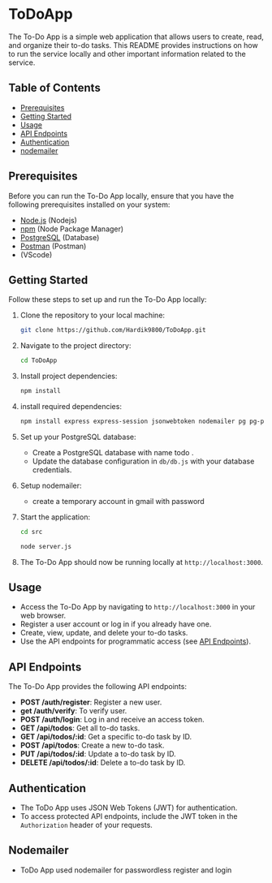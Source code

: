 # ToDoApp
The To-Do App is a simple web application that allows users to create, read, and organize their to-do tasks. This README provides instructions on how to run the service locally and other important information related to the service.

## Table of Contents

- [Prerequisites](#prerequisites)
- [Getting Started](#getting-started)
- [Usage](#usage)
- [API Endpoints](#api-endpoints)
- [Authentication](#authentication)
- [nodemailer](#nodemailer)
   

## Prerequisites

Before you can run the To-Do App locally, ensure that you have the following prerequisites installed on your system:

- [Node.js](https://nodejs.org/) (Nodejs)
- [npm](https://www.npmjs.com/) (Node Package Manager)
- [PostgreSQL](https://www.postgresql.org/) (Database)
- [Postman](https://www.postman.com/) (Postman)
- (VScode)


## Getting Started

Follow these steps to set up and run the To-Do App locally:

1. Clone the repository to your local machine:

   ```bash
   git clone https://github.com/Hardik9800/ToDoApp.git
   ```

2. Navigate to the project directory:

   ```bash
   cd ToDoApp
   ```

3. Install project dependencies:

   ```bash
   npm install
   ```
4. install required dependencies:

   ```bash
   npm install express express-session jsonwebtoken nodemailer pg pg-promise
   ```
   
5. Set up your PostgreSQL database:
   - Create a PostgreSQL database with name todo .
   - Update the database configuration in `db/db.js` with your database credentials.
     
6. Setup nodemailer:
   - create a temporary account in gmail with password

7. Start the application:

   ```bash
   cd src
   ```

   ```bash
   node server.js
   ```
8. The To-Do App should now be running locally at `http://localhost:3000`.

## Usage

- Access the To-Do App by navigating to `http://localhost:3000` in your web browser.
- Register a user account or log in if you already have one.
- Create, view, update, and delete your to-do tasks.
- Use the API endpoints for programmatic access (see [API Endpoints](#api-endpoints)).

## API Endpoints

The To-Do App provides the following API endpoints:

- **POST /auth/register**: Register a new user.
- **get /auth/verify**: To verify user.
- **POST /auth/login**: Log in and receive an access token.
- **GET /api/todos**: Get all to-do tasks.
- **GET /api/todos/:id**: Get a specific to-do task by ID.
- **POST /api/todos**: Create a new to-do task.
- **PUT /api/todos/:id**: Update a to-do task by ID.
- **DELETE /api/todos/:id**: Delete a to-do task by ID.

## Authentication

- The ToDo App uses JSON Web Tokens (JWT) for authentication.
- To access protected API endpoints, include the JWT token in the `Authorization` header of your requests.

## Nodemailer

- ToDo App used nodemailer for passwordless register and login



